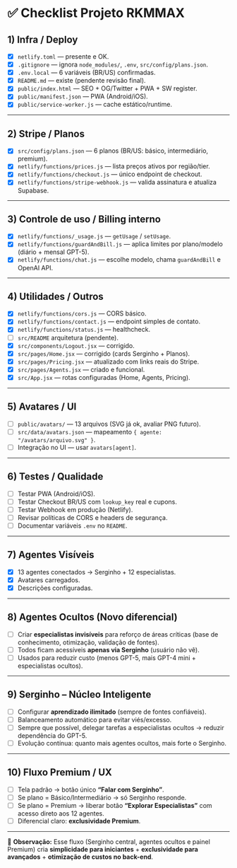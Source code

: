 # ✅ Checklist Projeto RKMMAX

## 1) Infra / Deploy
- [x] `netlify.toml` — presente e OK.
- [x] `.gitignore` — ignora `node_modules/`, `.env`, `src/config/plans.json`.
- [x] `.env.local` — 6 variáveis (BR/US) confirmadas.
- [x] `README.md` — existe (pendente revisão final).
- [x] `public/index.html` — SEO + OG/Twitter + PWA + SW register.
- [x] `public/manifest.json` — PWA (Android/iOS).
- [x] `public/service-worker.js` — cache estático/runtime.

---

## 2) Stripe / Planos
- [x] `src/config/plans.json` — 6 planos (BR/US: básico, intermediário, premium).
- [x] `netlify/functions/prices.js` — lista preços ativos por região/tier.
- [x] `netlify/functions/checkout.js` — único endpoint de checkout.
- [x] `netlify/functions/stripe-webhook.js` — valida assinatura e atualiza Supabase.

---

## 3) Controle de uso / Billing interno
- [x] `netlify/functions/_usage.js` — `getUsage` / `setUsage`.
- [x] `netlify/functions/guardAndBill.js` — aplica limites por plano/modelo (diário + mensal GPT-5).
- [x] `netlify/functions/chat.js` — escolhe modelo, chama `guardAndBill` e OpenAI API.

---

## 4) Utilidades / Outros
- [x] `netlify/functions/cors.js` — CORS básico.
- [x] `netlify/functions/contact.js` — endpoint simples de contato.
- [x] `netlify/functions/status.js` — healthcheck.
- [ ] `src/README` arquitetura (pendente).
- [x] `src/components/Logout.jsx` — corrigido.
- [x] `src/pages/Home.jsx` — corrigido (cards Serginho + Planos).
- [x] `src/pages/Pricing.jsx` — atualizado com links reais do Stripe.
- [x] `src/pages/Agents.jsx` — criado e funcional.
- [x] `src/App.jsx` — rotas configuradas (Home, Agents, Pricing).

---

## 5) Avatares / UI
- [ ] `public/avatars/` — 13 arquivos (SVG já ok, avaliar PNG futuro).
- [ ] `src/data/avatars.json` — mapeamento `{ agente: "/avatars/arquivo.svg" }`.
- [ ] Integração no UI — usar `avatars[agent]`.

---

## 6) Testes / Qualidade
- [ ] Testar PWA (Android/iOS).
- [ ] Testar Checkout BR/US com `lookup_key` real e cupons.
- [ ] Testar Webhook em produção (Netlify).
- [ ] Revisar políticas de CORS e headers de segurança.
- [ ] Documentar variáveis `.env` no `README`.

---

## 7) Agentes Visíveis
- [x] 13 agentes conectados → Serginho + 12 especialistas.
- [x] Avatares carregados.
- [x] Descrições configuradas.

---

## 8) Agentes Ocultos (Novo diferencial)
- [ ] Criar **especialistas invisíveis** para reforço de áreas críticas (base de conhecimento, otimização, validação de fontes).
- [ ] Todos ficam acessíveis **apenas via Serginho** (usuário não vê).
- [ ] Usados para reduzir custo (menos GPT-5, mais GPT-4 mini + especialistas ocultos).

---

## 9) Serginho – Núcleo Inteligente
- [ ] Configurar **aprendizado ilimitado** (sempre de fontes confiáveis).
- [ ] Balanceamento automático para evitar viés/excesso.
- [ ] Sempre que possível, delegar tarefas a especialistas ocultos → reduzir dependência do GPT-5.
- [ ] Evolução contínua: quanto mais agentes ocultos, mais forte o Serginho.

---

## 10) Fluxo Premium / UX
- [ ] Tela padrão → botão único **“Falar com Serginho”**.
- [ ] Se plano = Básico/Intermediário → só Serginho responde.
- [ ] Se plano = Premium → liberar botão **“Explorar Especialistas”** com acesso direto aos 12 agentes.
- [ ] Diferencial claro: **exclusividade Premium**.

---

📌 **Observação:** Esse fluxo (Serginho central, agentes ocultos e painel Premium) cria **simplicidade para iniciantes** + **exclusividade para avançados** + **otimização de custos no back-end**.
